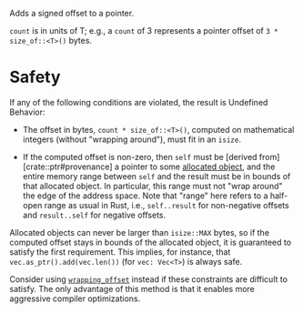 Adds a signed offset to a pointer.

`count` is in units of T; e.g., a `count` of 3 represents a pointer
offset of `3 * size_of::<T>()` bytes.

# Safety

If any of the following conditions are violated, the result is Undefined Behavior:

* The offset in bytes, `count * size_of::<T>()`, computed on mathematical integers (without
"wrapping around"), must fit in an `isize`.

* If the computed offset is non-zero, then `self` must be [derived from][crate::ptr#provenance] a pointer to some
[allocated object], and the entire memory range between `self` and the result must be in
bounds of that allocated object. In particular, this range must not "wrap around" the edge
of the address space. Note that "range" here refers to a half-open range as usual in Rust,
i.e., `self..result` for non-negative offsets and `result..self` for negative offsets.

Allocated objects can never be larger than `isize::MAX` bytes, so if the computed offset
stays in bounds of the allocated object, it is guaranteed to satisfy the first requirement.
This implies, for instance, that `vec.as_ptr().add(vec.len())` (for `vec: Vec<T>`) is always
safe.

Consider using [`wrapping_offset`] instead if these constraints are
difficult to satisfy. The only advantage of this method is that it
enables more aggressive compiler optimizations.

[`wrapping_offset`]: #method.wrapping_offset
[allocated object]: crate::ptr#allocated-object
